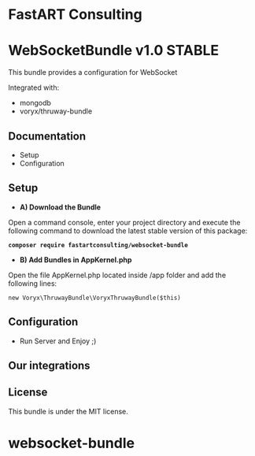 FastART Consulting 
=============

WebSocketBundle v1.0 STABLE
=============

This bundle provides a configuration for WebSocket

Integrated with:
- mongodb
- voryx/thruway-bundle



Documentation
-------------
- Setup
- Configuration

Setup
------------
- **A) Download the Bundle**

Open a command console, enter your project directory and execute the following command to download the latest stable version of this package:

**`composer require fastartconsulting/websocket-bundle`**

- **B) Add Bundles in AppKernel.php**

Open the file AppKernel.php located inside /app folder and add the following lines:

```
new Voryx\ThruwayBundle\VoryxThruwayBundle($this)
```

Configuration
------------

- Run Server and Enjoy ;) 


Our integrations
------------

License
-------

This bundle is under the MIT license.
# websocket-bundle
